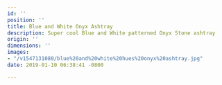 ```yaml
---
id: ''
position: ''
title: Blue and White Onyx Ashtray
description: Super cool Blue and White patterned Onyx Stone ashtray
origin: ''
dimensions: ''
images:
- "/v1547131080/blue%20and%20white%20hues%20onyx%20ashtray.jpg"
date: 2019-01-10 06:38:41 -0800

---
```

